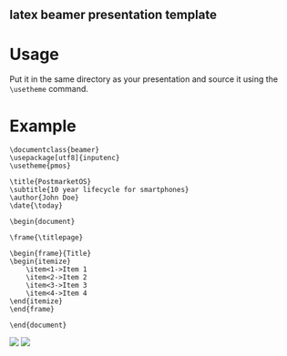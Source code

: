 ## latex beamer presentation template

# Usage

Put it in the same directory as your presentation and source it using the `\usetheme` command.

# Example

```
\documentclass{beamer}
\usepackage[utf8]{inputenc}
\usetheme{pmos}

\title{PostmarketOS}
\subtitle{10 year lifecycle for smartphones}
\author{John Doe}
\date{\today}

\begin{document}

\frame{\titlepage}

\begin{frame}{Title}
\begin{itemize}
	\item<1->Item 1
	\item<2->Item 2
	\item<3->Item 3
	\item<4->Item 4
\end{itemize}
\end{frame}

\end{document}
```

![](https://i.imgur.com/QAZ0BUQ.png)
![](https://i.imgur.com/QpeTfz5.png)

